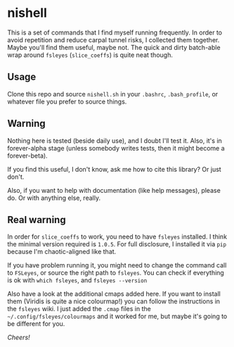 nishell
=======

This is a set of commands that I find myself running frequently.
In order to avoid repetition and reduce carpal tunnel risks, I collected them together.
Maybe you'll find them useful, maybe not. The quick and dirty batch-able wrap around `fsleyes` (`slice_coeffs`) is quite neat though.

Usage
-----
Clone this repo and source `nishell.sh` in your `.bashrc`, `.bash_profile`, or whatever file you prefer to source things.

Warning
-------
Nothing here is tested (beside daily use), and I doubt I'll test it.
Also, it's in forever-alpha stage (unless somebody writes tests, then it might become a forever-beta).

If you find this useful, I don't know, ask me how to cite this library? Or just don't.

Also, if you want to help with documentation (like help messages), please do. Or with anything else, really.

Real warning
------------
In order for `slice_coeffs` to work, you need to have `fsleyes` installed. I think the minimal version required is `1.0.5`.
For full disclosure, I installed it via `pip` because I'm chaotic-aligned like that.

If you have problem running it, you might need to change the command call to `FSLeyes`, or source the right path to `fsleyes`.
You can check if everything is ok with `which fsleyes`, and `fsleyes --version`

Also have a look at the additional cmaps added here. If you want to install them (Viridis is quite a nice colourmap!) you can follow the instructions in the `fsleyes` wiki. I just added the `.cmap` files in the `~/.config/fsleyes/colourmaps` and it worked for me, but maybe it's going to be different for you.


_Cheers!_
